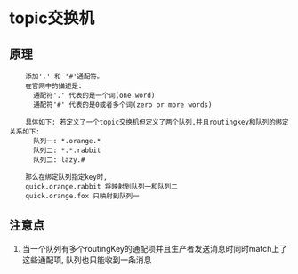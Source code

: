 # topic交换机

## 原理
```
    添加'.' 和 '#'通配符。
    在官网中的描述是: 
      通配符'.' 代表的是一个词(one word)  
      通配符'#' 代表的是0或者多个词(zero or more words)
      
    具体如下: 若定义了一个topic交换机但定义了两个队列,并且routingkey和队列的绑定关系如下:
      队列一: *.orange.*
      队列二: *.*.rabbit
      队列二: lazy.#
      
    那么在绑定队列指定key时,
    quick.orange.rabbit 将映射到队列一和队列二
    quick.orange.fox 只映射到队列一
```

## 注意点
1. 当一个队列有多个routingKey的通配项并且生产者发送消息时同时match上了这些通配项, 队列也只能收到一条消息